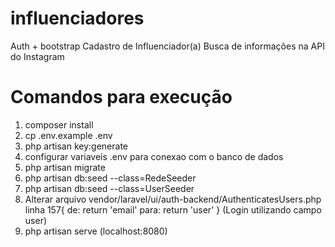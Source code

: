 # influenciadores
 Auth + bootstrap
 Cadastro de Influenciador(a)
 Busca de informações na API do Instagram


# Comandos para execução

1. composer install
2. cp .env.example .env
3. php artisan key:generate
4. configurar variaveis .env para conexao com o banco de dados
5. php artisan migrate
6. php artisan db:seed --class=RedeSeeder
7. php artisan db:seed --class=UserSeeder
8. Alterar arquivo vendor/laravel/ui/auth-backend/AuthenticatesUsers.php 
    linha 157{
        de: return 'email'
        para: return 'user'
    }
    (Login utilizando campo user)
9. php artisan serve (localhost:8080)
